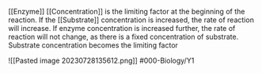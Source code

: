 [[Enzyme]] [[Concentration]] is the limiting factor at the beginning of the reaction.
If the [[Substrate]] concentration is increased, the rate of reaction will increase. 
If enzyme concentration is increased further, the rate of reaction will not change, as there is a fixed concentration of substrate. Substrate concentration becomes the limiting factor

![[Pasted image 20230728135612.png]]
#000-Biology/Y1